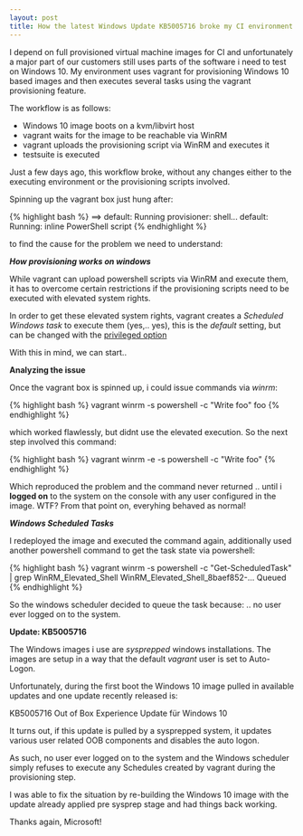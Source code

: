 ```yaml
---
layout: post
title: How the latest Windows Update KB5005716 broke my CI environment
---
```


I depend on full provisioned virtual machine images for CI and unfortunately a
major part of our customers still uses parts of the software i need to test on
Windows 10. My environment uses vagrant for provisioning Windows 10 based
images and then executes several tasks using the vagrant provisioning feature.

The workflow is as follows:

* Windows 10 image boots on a kvm/libvirt host
* vagrant waits for the image to be reachable via WinRM
* vagrant uploads the provisioning script via WinRM and executes it
* testsuite is executed

Just a few days ago, this workflow broke, without any changes either to the
executing environment or the provisioning scripts involved.

Spinning up the vagrant box just hung after:

{% highlight bash %}
==> default: Running provisioner: shell...
    default: Running: inline PowerShell script
{% endhighlight %}

to find the cause for the problem we need to understand:

***How provisioning works on windows***

While vagrant can upload powershell scripts via WinRM and execute them, it has
to overcome certain restrictions if the provisioning scripts need to be
executed with elevated system rights.

In order to get these elevated system rights, vagrant creates a *Scheduled
Windows task* to execute them (yes,.. yes), this is the *default* setting,
but can be changed with the [privileged option](https://www.vagrantup.com/docs/provisioning/shell#privileged)

With this in mind, we can start..

**Analyzing the issue**

Once the vagrant box is spinned up, i could issue commands via *winrm*:

{% highlight bash %}
 vagrant winrm -s powershell -c "Write foo"
 foo
{% endhighlight %}

which worked flawlessly, but didnt use the elevated execution. So the next step
involved this command:

{% highlight bash %}
 vagrant winrm -e -s powershell -c "Write foo"
{% endhighlight %}

Which reproduced the problem and the command never returned .. until i
**logged on** to the system on the console with any user configured in the
image. WTF? From that point on, everyhing behaved as normal!

***Windows Scheduled Tasks***

I redeployed the image and executed the command again, additionally used another
powershell command to get the task state via powershell:

{% highlight bash %}
vagrant winrm  -s powershell -c "Get-ScheduledTask" | grep WinRM_Elevated_Shell
     WinRM_Elevated_Shell_8baef852-... Queued
{% endhighlight %}

So the windows scheduler decided to queue the task because: .. no user ever
logged on to the system.

**Update: KB5005716**

The Windows images i use  are *sysprepped* windows installations. The images are
setup in a way that the default *vagrant* user is set to Auto-Logon.

Unfortunately, during the first boot the Windows 10 image pulled in available
updates and one update recently released is:
 
 KB5005716 Out of Box Experience Update für Windows 10
 
It turns out, if this update is pulled by a sysprepped system, it updates
various user related OOB components and disables the auto logon.

As such, no user ever logged on to the system and the Windows scheduler
simply refuses to execute any Schedules created by vagrant during the
provisioning step.

I was able to fix the situation by re-building the Windows 10 image with
the update already applied pre sysprep stage and had things back working.

Thanks again, Microsoft!
